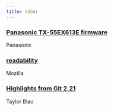 ```yaml
---
title: Výběr
---
```


### [Panasonic TX-55EX613E firmware](https://av.jpn.support.panasonic.com/support/global/cs/tv/download/fw/eu_2017/down_eu_uk_cis_02.html)
Panasonic

### [readability](https://github.com/mozilla/readability)
Mozilla

### [Highlights from Git 2.21](https://github.blog/2019-02-24-highlights-from-git-2-21/)
Taylor Blau
